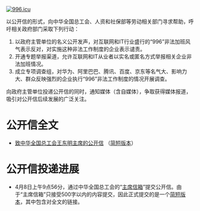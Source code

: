 [![996.icu](https://img.shields.io/badge/link-996.icu-red.svg)](https://996.icu)

以公开信的形式，向中华全国总工会、人资和社保部等劳动相关部门寻求帮助，呼吁相关政府部门采取下列行动：

1. 以政府主管单位的名义公开发声，对互联网和IT行业盛行的“996”非法加班风气表示反对，对实施这种非法工作制度的企业表示谴责。
1. 开通专题举报渠道，允许互联网和IT从业者以实名或匿名方式举报相关企业非法加班情况。
1. 成立专项调查组，对华为、阿里巴巴、腾讯、百度、京东等名气大、影响力大、群众反映强烈的企业执行“996”非法工作制度的情况开展调查。

向政府主管单位投递公开信的同时，通知媒体（含自媒体），争取获得媒体报道，吸引对公开信后续发展的广泛关注。

# 公开信全文

* [致中华全国总工会王东明主席的公开信](open-letter-to-acftu.md) （[简短版本](open-letter-to-acftu-short-version.md)）

# 公开信投递进展

* 4月8日上午9点56分，通过中华全国总工会的“[主席信箱](http://www.acftu.org/template/10041/mail.jsp)”提交公开信。由于“主席信箱”只接受500字以内的内容提交，因此正式提交的是一个[简短版本](open-letter-to-acftu-short-version.md)，其中包含对全文的链接。
